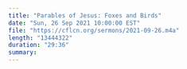 ```yaml
---
title: "Parables of Jesus: Foxes and Birds"
date: "Sun, 26 Sep 2021 10:00:00 EST"
file: "https://cflcn.org/sermons/2021-09-26.m4a"
length: "13444322"
duration: "29:36"
summary: 
---
```

